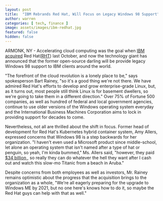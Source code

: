 ```yaml
---
layout: post
title:  "IBM Rebrands Red Hat, Will Focus on Legacy Windows 98 Support"
author: warren
categories: [ tech, finance ]
image: assets/images/ibm-redhat.jpg
featured: false
hidden: false
---
```


ARMONK, NY - Accelerating cloud computing was the goal when [IBM](https://finance.yahoo.com/quote/IBM/) [acquired](https://www.nytimes.com/2018/10/28/business/ibm-red-hat-cloud-computing.html) Red Hat([RHT](https://finance.yahoo.com/quote/rht)) last October, and now the technology giant has announced that the former open-source darling will be provide legacy Windows 98 support to IBM clients around the world. 

"The forefront of the cloud revolution is a lonely place to be," says spokesperson Bart Rainey, "so it's a good thing we're not there. We have admired Red Hat's efforts to develop and grow enterprise-grade Linux, but, as it turns out, most people still think Linux is for basement dwellers, so we're going to take them in a different direction." Over 75% of Fortune 500 companies, as well as hundred of federal and local government agencies, continue to use older versions of the Windows operating system everyday and the International Business Machines Corporation aims to lock in providing support for decades to come. 

Nevertheless, not all are thrilled about the shift in focus. Former head of development for Red Hat's Kubernetes hybrid container system, Amy Allers, expressed concerns that Windows 98 is a step backwards for her organization. "I haven't even used a Microsoft product since middle-school, let alone an operating system that isn't named after a type of hat or penguin, so yeah, I'm kinda bummed," Ms. Allers said, "however, they paid [$34 billion ](https://www.barrons.com/articles/ibm-is-paying-a-rich-price-to-acquire-red-hat-1540845137), so really they can do whatever the hell they want after I cash out and watch this slow-mo Titanic from a beach in Aruba." 

Despite concerns from both employees as well as investors, Mr. Rainey remains optimistic about the progress that the acquisition brings to the organization as a whole, "We're all eagerly preparing for the upgrade to Windows ME by 2021, but no one here's knows how to do it, so maybe the Red Hat guys can help with that as well."